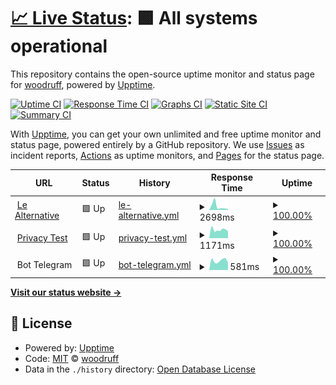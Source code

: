 # [📈 Live Status](https://woodruffandtheschnibbleofazimuth.github.io/Le-Alternative-Status): <!--live status--> **🟩 All systems operational**

This repository contains the open-source uptime monitor and status page for [woodruff](https://www.lealternative.net), powered by [Upptime](https://github.com/upptime/upptime).

[![Uptime CI](https://github.com/woodruffandtheschnibbleofazimuth/Le-Alternative-Status/workflows/Uptime%20CI/badge.svg)](https://github.com/upptime/upptime/actions?query=workflow%3A%22Uptime+CI%22)
[![Response Time CI](https://github.com/woodruffandtheschnibbleofazimuth/Le-Alternative-Status/workflows/Response%20Time%20CI/badge.svg)](https://github.com/upptime/upptime/actions?query=workflow%3A%22Response+Time+CI%22)
[![Graphs CI](https://github.com/woodruffandtheschnibbleofazimuth/Le-Alternative-Status/workflows/Graphs%20CI/badge.svg)](https://github.com/upptime/upptime/actions?query=workflow%3A%22Graphs+CI%22)
[![Static Site CI](https://github.com/woodruffandtheschnibbleofazimuth/Le-Alternative-Status/workflows/Static%20Site%20CI/badge.svg)](https://github.com/upptime/upptime/actions?query=workflow%3A%22Static+Site+CI%22)
[![Summary CI](https://github.com/woodruffandtheschnibbleofazimuth/Le-Alternative-Status/workflows/Summary%20CI/badge.svg)](https://github.com/upptime/upptime/actions?query=workflow%3A%22Summary+CI%22)

With [Upptime](https://upptime.js.org), you can get your own unlimited and free uptime monitor and status page, powered entirely by a GitHub repository. We use [Issues](https://github.com/woodruffandtheschnibbleofazimuth/Le-Alternative-Status/issues) as incident reports, [Actions](https://github.com/woodruffandtheschnibbleofazimuth/Le-Alternative-Status/actions) as uptime monitors, and [Pages](https://woodruffandtheschnibbleofazimuth.github.io/Le-Alternative-Status) for the status page.

<!--start: status pages-->
<!-- This summary is generated by Upptime (https://github.com/upptime/upptime) -->
<!-- Do not edit this manually, your changes will be overwritten -->
<!-- prettier-ignore -->
| URL | Status | History | Response Time | Uptime |
| --- | ------ | ------- | ------------- | ------ |
| <img alt="" src="https://www.lealternative.net/wp-content/uploads/2020/05/cropped-logowhite-blu-favicon2-32x32.png" height="13"> [Le Alternative](https://www.lealternative.net) | 🟩 Up | [le-alternative.yml](https://github.com/woodruffandtheschnibbleofazimuth/Le-Alternative-Status/commits/HEAD/history/le-alternative.yml) | <details><summary><img alt="Response time graph" src="./graphs/le-alternative/response-time-week.png" height="20"> 2698ms</summary><br><a href="https://woodruffandtheschnibbleofazimuth.github.io/Le-Alternative-Status/history/le-alternative"><img alt="Response time 1666" src="https://img.shields.io/endpoint?url=https%3A%2F%2Fraw.githubusercontent.com%2Fwoodruffandtheschnibbleofazimuth%2FLe-Alternative-Status%2FHEAD%2Fapi%2Fle-alternative%2Fresponse-time.json"></a><br><a href="https://woodruffandtheschnibbleofazimuth.github.io/Le-Alternative-Status/history/le-alternative"><img alt="24-hour response time 746" src="https://img.shields.io/endpoint?url=https%3A%2F%2Fraw.githubusercontent.com%2Fwoodruffandtheschnibbleofazimuth%2FLe-Alternative-Status%2FHEAD%2Fapi%2Fle-alternative%2Fresponse-time-day.json"></a><br><a href="https://woodruffandtheschnibbleofazimuth.github.io/Le-Alternative-Status/history/le-alternative"><img alt="7-day response time 2698" src="https://img.shields.io/endpoint?url=https%3A%2F%2Fraw.githubusercontent.com%2Fwoodruffandtheschnibbleofazimuth%2FLe-Alternative-Status%2FHEAD%2Fapi%2Fle-alternative%2Fresponse-time-week.json"></a><br><a href="https://woodruffandtheschnibbleofazimuth.github.io/Le-Alternative-Status/history/le-alternative"><img alt="30-day response time 2406" src="https://img.shields.io/endpoint?url=https%3A%2F%2Fraw.githubusercontent.com%2Fwoodruffandtheschnibbleofazimuth%2FLe-Alternative-Status%2FHEAD%2Fapi%2Fle-alternative%2Fresponse-time-month.json"></a><br><a href="https://woodruffandtheschnibbleofazimuth.github.io/Le-Alternative-Status/history/le-alternative"><img alt="1-year response time 1666" src="https://img.shields.io/endpoint?url=https%3A%2F%2Fraw.githubusercontent.com%2Fwoodruffandtheschnibbleofazimuth%2FLe-Alternative-Status%2FHEAD%2Fapi%2Fle-alternative%2Fresponse-time-year.json"></a></details> | <details><summary><a href="https://woodruffandtheschnibbleofazimuth.github.io/Le-Alternative-Status/history/le-alternative">100.00%</a></summary><a href="https://woodruffandtheschnibbleofazimuth.github.io/Le-Alternative-Status/history/le-alternative"><img alt="All-time uptime 100.00%" src="https://img.shields.io/endpoint?url=https%3A%2F%2Fraw.githubusercontent.com%2Fwoodruffandtheschnibbleofazimuth%2FLe-Alternative-Status%2FHEAD%2Fapi%2Fle-alternative%2Fuptime.json"></a><br><a href="https://woodruffandtheschnibbleofazimuth.github.io/Le-Alternative-Status/history/le-alternative"><img alt="24-hour uptime 100.00%" src="https://img.shields.io/endpoint?url=https%3A%2F%2Fraw.githubusercontent.com%2Fwoodruffandtheschnibbleofazimuth%2FLe-Alternative-Status%2FHEAD%2Fapi%2Fle-alternative%2Fuptime-day.json"></a><br><a href="https://woodruffandtheschnibbleofazimuth.github.io/Le-Alternative-Status/history/le-alternative"><img alt="7-day uptime 100.00%" src="https://img.shields.io/endpoint?url=https%3A%2F%2Fraw.githubusercontent.com%2Fwoodruffandtheschnibbleofazimuth%2FLe-Alternative-Status%2FHEAD%2Fapi%2Fle-alternative%2Fuptime-week.json"></a><br><a href="https://woodruffandtheschnibbleofazimuth.github.io/Le-Alternative-Status/history/le-alternative"><img alt="30-day uptime 100.00%" src="https://img.shields.io/endpoint?url=https%3A%2F%2Fraw.githubusercontent.com%2Fwoodruffandtheschnibbleofazimuth%2FLe-Alternative-Status%2FHEAD%2Fapi%2Fle-alternative%2Fuptime-month.json"></a><br><a href="https://woodruffandtheschnibbleofazimuth.github.io/Le-Alternative-Status/history/le-alternative"><img alt="1-year uptime 100.00%" src="https://img.shields.io/endpoint?url=https%3A%2F%2Fraw.githubusercontent.com%2Fwoodruffandtheschnibbleofazimuth%2FLe-Alternative-Status%2FHEAD%2Fapi%2Fle-alternative%2Fuptime-year.json"></a></details>
| <img alt="" src="https://www.lealternative.net/wp-content/uploads/2021/03/logowhite-blu-test.png" height="13"> [Privacy Test](https://privacytest.lealternative.net) | 🟩 Up | [privacy-test.yml](https://github.com/woodruffandtheschnibbleofazimuth/Le-Alternative-Status/commits/HEAD/history/privacy-test.yml) | <details><summary><img alt="Response time graph" src="./graphs/privacy-test/response-time-week.png" height="20"> 1171ms</summary><br><a href="https://woodruffandtheschnibbleofazimuth.github.io/Le-Alternative-Status/history/privacy-test"><img alt="Response time 1198" src="https://img.shields.io/endpoint?url=https%3A%2F%2Fraw.githubusercontent.com%2Fwoodruffandtheschnibbleofazimuth%2FLe-Alternative-Status%2FHEAD%2Fapi%2Fprivacy-test%2Fresponse-time.json"></a><br><a href="https://woodruffandtheschnibbleofazimuth.github.io/Le-Alternative-Status/history/privacy-test"><img alt="24-hour response time 966" src="https://img.shields.io/endpoint?url=https%3A%2F%2Fraw.githubusercontent.com%2Fwoodruffandtheschnibbleofazimuth%2FLe-Alternative-Status%2FHEAD%2Fapi%2Fprivacy-test%2Fresponse-time-day.json"></a><br><a href="https://woodruffandtheschnibbleofazimuth.github.io/Le-Alternative-Status/history/privacy-test"><img alt="7-day response time 1171" src="https://img.shields.io/endpoint?url=https%3A%2F%2Fraw.githubusercontent.com%2Fwoodruffandtheschnibbleofazimuth%2FLe-Alternative-Status%2FHEAD%2Fapi%2Fprivacy-test%2Fresponse-time-week.json"></a><br><a href="https://woodruffandtheschnibbleofazimuth.github.io/Le-Alternative-Status/history/privacy-test"><img alt="30-day response time 1216" src="https://img.shields.io/endpoint?url=https%3A%2F%2Fraw.githubusercontent.com%2Fwoodruffandtheschnibbleofazimuth%2FLe-Alternative-Status%2FHEAD%2Fapi%2Fprivacy-test%2Fresponse-time-month.json"></a><br><a href="https://woodruffandtheschnibbleofazimuth.github.io/Le-Alternative-Status/history/privacy-test"><img alt="1-year response time 1198" src="https://img.shields.io/endpoint?url=https%3A%2F%2Fraw.githubusercontent.com%2Fwoodruffandtheschnibbleofazimuth%2FLe-Alternative-Status%2FHEAD%2Fapi%2Fprivacy-test%2Fresponse-time-year.json"></a></details> | <details><summary><a href="https://woodruffandtheschnibbleofazimuth.github.io/Le-Alternative-Status/history/privacy-test">100.00%</a></summary><a href="https://woodruffandtheschnibbleofazimuth.github.io/Le-Alternative-Status/history/privacy-test"><img alt="All-time uptime 100.00%" src="https://img.shields.io/endpoint?url=https%3A%2F%2Fraw.githubusercontent.com%2Fwoodruffandtheschnibbleofazimuth%2FLe-Alternative-Status%2FHEAD%2Fapi%2Fprivacy-test%2Fuptime.json"></a><br><a href="https://woodruffandtheschnibbleofazimuth.github.io/Le-Alternative-Status/history/privacy-test"><img alt="24-hour uptime 100.00%" src="https://img.shields.io/endpoint?url=https%3A%2F%2Fraw.githubusercontent.com%2Fwoodruffandtheschnibbleofazimuth%2FLe-Alternative-Status%2FHEAD%2Fapi%2Fprivacy-test%2Fuptime-day.json"></a><br><a href="https://woodruffandtheschnibbleofazimuth.github.io/Le-Alternative-Status/history/privacy-test"><img alt="7-day uptime 100.00%" src="https://img.shields.io/endpoint?url=https%3A%2F%2Fraw.githubusercontent.com%2Fwoodruffandtheschnibbleofazimuth%2FLe-Alternative-Status%2FHEAD%2Fapi%2Fprivacy-test%2Fuptime-week.json"></a><br><a href="https://woodruffandtheschnibbleofazimuth.github.io/Le-Alternative-Status/history/privacy-test"><img alt="30-day uptime 100.00%" src="https://img.shields.io/endpoint?url=https%3A%2F%2Fraw.githubusercontent.com%2Fwoodruffandtheschnibbleofazimuth%2FLe-Alternative-Status%2FHEAD%2Fapi%2Fprivacy-test%2Fuptime-month.json"></a><br><a href="https://woodruffandtheschnibbleofazimuth.github.io/Le-Alternative-Status/history/privacy-test"><img alt="1-year uptime 100.00%" src="https://img.shields.io/endpoint?url=https%3A%2F%2Fraw.githubusercontent.com%2Fwoodruffandtheschnibbleofazimuth%2FLe-Alternative-Status%2FHEAD%2Fapi%2Fprivacy-test%2Fuptime-year.json"></a></details>
| <img alt="" src="https://www.lealternative.net/wp-content/uploads/2021/03/logowhite-bot.png" height="13"> Bot Telegram | 🟩 Up | [bot-telegram.yml](https://github.com/woodruffandtheschnibbleofazimuth/Le-Alternative-Status/commits/HEAD/history/bot-telegram.yml) | <details><summary><img alt="Response time graph" src="./graphs/bot-telegram/response-time-week.png" height="20"> 581ms</summary><br><a href="https://woodruffandtheschnibbleofazimuth.github.io/Le-Alternative-Status/history/bot-telegram"><img alt="Response time 629" src="https://img.shields.io/endpoint?url=https%3A%2F%2Fraw.githubusercontent.com%2Fwoodruffandtheschnibbleofazimuth%2FLe-Alternative-Status%2FHEAD%2Fapi%2Fbot-telegram%2Fresponse-time.json"></a><br><a href="https://woodruffandtheschnibbleofazimuth.github.io/Le-Alternative-Status/history/bot-telegram"><img alt="24-hour response time 436" src="https://img.shields.io/endpoint?url=https%3A%2F%2Fraw.githubusercontent.com%2Fwoodruffandtheschnibbleofazimuth%2FLe-Alternative-Status%2FHEAD%2Fapi%2Fbot-telegram%2Fresponse-time-day.json"></a><br><a href="https://woodruffandtheschnibbleofazimuth.github.io/Le-Alternative-Status/history/bot-telegram"><img alt="7-day response time 581" src="https://img.shields.io/endpoint?url=https%3A%2F%2Fraw.githubusercontent.com%2Fwoodruffandtheschnibbleofazimuth%2FLe-Alternative-Status%2FHEAD%2Fapi%2Fbot-telegram%2Fresponse-time-week.json"></a><br><a href="https://woodruffandtheschnibbleofazimuth.github.io/Le-Alternative-Status/history/bot-telegram"><img alt="30-day response time 662" src="https://img.shields.io/endpoint?url=https%3A%2F%2Fraw.githubusercontent.com%2Fwoodruffandtheschnibbleofazimuth%2FLe-Alternative-Status%2FHEAD%2Fapi%2Fbot-telegram%2Fresponse-time-month.json"></a><br><a href="https://woodruffandtheschnibbleofazimuth.github.io/Le-Alternative-Status/history/bot-telegram"><img alt="1-year response time 629" src="https://img.shields.io/endpoint?url=https%3A%2F%2Fraw.githubusercontent.com%2Fwoodruffandtheschnibbleofazimuth%2FLe-Alternative-Status%2FHEAD%2Fapi%2Fbot-telegram%2Fresponse-time-year.json"></a></details> | <details><summary><a href="https://woodruffandtheschnibbleofazimuth.github.io/Le-Alternative-Status/history/bot-telegram">100.00%</a></summary><a href="https://woodruffandtheschnibbleofazimuth.github.io/Le-Alternative-Status/history/bot-telegram"><img alt="All-time uptime 100.00%" src="https://img.shields.io/endpoint?url=https%3A%2F%2Fraw.githubusercontent.com%2Fwoodruffandtheschnibbleofazimuth%2FLe-Alternative-Status%2FHEAD%2Fapi%2Fbot-telegram%2Fuptime.json"></a><br><a href="https://woodruffandtheschnibbleofazimuth.github.io/Le-Alternative-Status/history/bot-telegram"><img alt="24-hour uptime 100.00%" src="https://img.shields.io/endpoint?url=https%3A%2F%2Fraw.githubusercontent.com%2Fwoodruffandtheschnibbleofazimuth%2FLe-Alternative-Status%2FHEAD%2Fapi%2Fbot-telegram%2Fuptime-day.json"></a><br><a href="https://woodruffandtheschnibbleofazimuth.github.io/Le-Alternative-Status/history/bot-telegram"><img alt="7-day uptime 100.00%" src="https://img.shields.io/endpoint?url=https%3A%2F%2Fraw.githubusercontent.com%2Fwoodruffandtheschnibbleofazimuth%2FLe-Alternative-Status%2FHEAD%2Fapi%2Fbot-telegram%2Fuptime-week.json"></a><br><a href="https://woodruffandtheschnibbleofazimuth.github.io/Le-Alternative-Status/history/bot-telegram"><img alt="30-day uptime 100.00%" src="https://img.shields.io/endpoint?url=https%3A%2F%2Fraw.githubusercontent.com%2Fwoodruffandtheschnibbleofazimuth%2FLe-Alternative-Status%2FHEAD%2Fapi%2Fbot-telegram%2Fuptime-month.json"></a><br><a href="https://woodruffandtheschnibbleofazimuth.github.io/Le-Alternative-Status/history/bot-telegram"><img alt="1-year uptime 100.00%" src="https://img.shields.io/endpoint?url=https%3A%2F%2Fraw.githubusercontent.com%2Fwoodruffandtheschnibbleofazimuth%2FLe-Alternative-Status%2FHEAD%2Fapi%2Fbot-telegram%2Fuptime-year.json"></a></details>

<!--end: status pages-->

[**Visit our status website →**](https://woodruffandtheschnibbleofazimuth.github.io/Le-Alternative-Status)

## 📄 License

- Powered by: [Upptime](https://github.com/upptime/upptime)
- Code: [MIT](./LICENSE) © [woodruff](https://www.lealternative.net)
- Data in the `./history` directory: [Open Database License](https://opendatacommons.org/licenses/odbl/1-0/)
